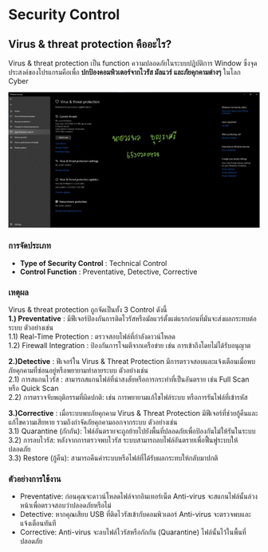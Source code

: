 # Security Control
## Virus & threat protection คืออะไร?
Virus & threat protection เป็น function ความปลอดภัยในระบบปฎิบัติการ Window ซึ่งจุดประสงค์ของโปรแกรมคือเพื่อ **ปกป้องคอมพิวเตอร์จากไวรัส มัลแวร์ และภัยคุกคามต่างๆ** ในโลก Cyber  

![Anti-Virus](Picture/SecurityControl/Anti-Virus.jpg)

### การจัดประเภท
- **Type of Security Control** : Technical Control  
- **Control Function** : Preventative, Detective, Corrective

### เหตุผล
Virus & threat protection ถูกจัดเป็นทั้ง 3 Control ดังนี้  
**1.) Preventative** : มีฟีเจอร์ป้องกันการติดไวรัสหรือมัลแวร์ตั้งแต่แรกก่อนที่มันจะส่งผลกระทบต่อระบบ ตัวอย่างเช่น  
1.1) Real-Time Protection : ตรวจสอบไฟล์ที่กำลังดาวน์โหลด  
1.2) Firewall Integration : ป้องกันการโจมตีจากเครือข่าย เช่น การเข้าถึงโดยไม่ได้รับอนุญาต  
  
**2.)Detective** : ฟีเจอร์ใน Virus & Threat Protection มีการตรวจสอบและแจ้งเตือนเมื่อพบภัยคุกคามที่ซ่อนอยู่หรือพยายามทำลายระบบ ตัวอย่างเช่น  
2.1) การสแกนไวรัส : สามารถสแกนไฟล์ที่น่าสงสัยหรือการกระทำที่เป็นอันตราย เช่น Full Scan หรือ Quick Scan  
2.2) การตรวจจับพฤติกรรมที่ผิดปกติ: เช่น การพยายามแก้ไขไฟล์ระบบ หรือการรันไฟล์ที่เข้ารหัส  

**3.)Corrective** : เมื่อระบบพบภัยคุกคาม Virus & Threat Protection มีฟีเจอร์ที่ช่วยกู้คืนและแก้ไขความเสียหาย รวมถึงกำจัดภัยคุกคามออกจากระบบ ตัวอย่างเช่น  
3.1) Quarantine (กักกัน): ไฟล์อันตรายจะถูกย้ายไปยังพื้นที่ปลอดภัยเพื่อป้องกันไม่ให้รันในระบบ  
3.2) การลบไวรัส: หลังจากการตรวจพบไวรัส ระบบสามารถลบไฟล์อันตรายเพื่อฟื้นฟูระบบให้ปลอดภัย  
3.3) Restore (กู้คืน): สามารถคืนค่าระบบหรือไฟล์ที่ได้รับผลกระทบให้กลับมาปกติ  
  
### ตัวอย่างการใช้งาน
- Preventative: ก่อนคุณจะดาวน์โหลดไฟล์จากอินเทอร์เน็ต Anti-virus จะสแกนไฟล์นั้นล่วงหน้าเพื่อตรวจสอบว่าปลอดภัยหรือไม่  
- Detective: หากคุณเสียบ USB ที่ติดไวรัสเข้ากับคอมพิวเตอร์ Anti-virus จะตรวจพบและแจ้งเตือนทันที  
- Corrective: Anti-virus จะลบไฟล์ไวรัสหรือกักกัน (Quarantine) ไฟล์นั้นไว้ในพื้นที่ปลอดภัย  
